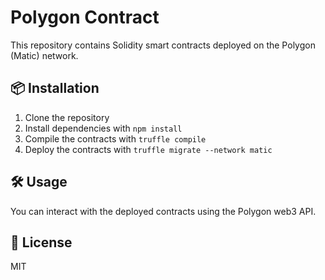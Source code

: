 # Polygon Contract

This repository contains Solidity smart contracts deployed on the Polygon (Matic) network.

## 📦 Installation

1. Clone the repository
2. Install dependencies with `npm install`
3. Compile the contracts with `truffle compile`
4. Deploy the contracts with `truffle migrate --network matic`

## 🛠️ Usage

You can interact with the deployed contracts using the Polygon web3 API.

## 📄 License

MIT
